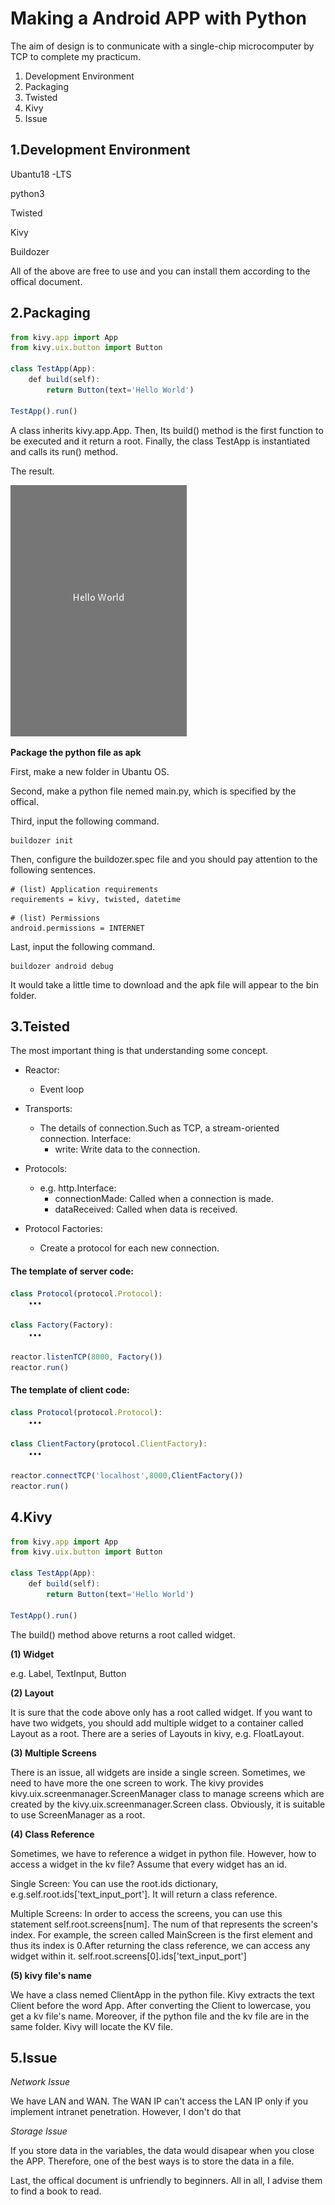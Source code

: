 # Making a Android APP with Python

The aim of design is to conmunicate with a single-chip microcomputer by TCP to complete my practicum.

1. Development Environment 
2. Packaging
3. Twisted
4. Kivy
5. Issue

## 1.Development Environment

Ubantu18 -LTS

python3

Twisted

Kivy

Buildozer

All of the above are free to use and you can install them according to the offical document.

## 2.Packaging

```javascript
from kivy.app import App
from kivy.uix.button import Button

class TestApp(App):
    def build(self):
        return Button(text='Hello World')

TestApp().run()
```
A class inherits kivy.app.App. Then, Its build() method is the first function to be executed and it return a root. Finally, the class TestApp is instantiated and calls its run() method.

The result.

![Image of Hello World](https://github.com/SamHara/Make-an-Android-APP-with-python/blob/master/helloworld.png)

**Package the python file as apk**

First, make a new folder in Ubantu OS.

Second, make a python file nemed main.py, which is specified by the offical.

Third, input the following command.
```
buildozer init
```
Then, configure the buildozer.spec file and you should pay attention to the following sentences.
```
# (list) Application requirements 
requirements = kivy, twisted, datetime
```
```
# (list) Permissions
android.permissions = INTERNET
```
Last, input the following command.
```
buildozer android debug
```
It would take a little time to download and the apk file will appear to the bin folder.

## 3.Teisted

The most important thing is that understanding some concept.

* Reactor:
   * Event loop

* Transports:
   * The details of connection.Such as TCP, a  stream-oriented connection. Interface:
      * write:
        Write data to the connection.

* Protocols:
   * e.g. http.Interface:
      * connectionMade:
        Called when a connection is made.
      * dataReceived:
        Called when data is received.

* Protocol Factories:
   * Create a protocol for each new connection.

#### The template of server code:
```javascript
class Protocol(protocol.Protocol):
    •••

class Factory(Factory):
    •••

reactor.listenTCP(8000, Factory())
reactor.run()
```
#### The template of client code:
```javascript
class Protocol(protocol.Protocol):
    •••

class ClientFactory(protocol.ClientFactory):
    •••

reactor.connectTCP('localhost',8000,ClientFactory())
reactor.run()
```
## 4.Kivy

```javascript
from kivy.app import App
from kivy.uix.button import Button

class TestApp(App):
    def build(self):
        return Button(text='Hello World')

TestApp().run()
```
The build() method above returns a root called widget.

**(1) Widget**

e.g. Label, TextInput, Button

**(2) Layout**

It is sure that the code above only has a root called widget. If you want to have two widgets, you should add multiple widget to a container called Layout as a root. There are a series of Layouts in kivy, e.g. FloatLayout.

**(3) Multiple Screens**

There is an issue, all widgets are inside a single screen. Sometimes, we need to have more the one  screen to work. The kivy provides kivy.uix.screenmanager.ScreenManager class to manage screens which are created by the kivy.uix.screenmanager.Screen class. Obviously, it is suitable to use ScreenManager as a root.

**(4) Class Reference**

  Sometimes, we have to reference a widget in python file. However, how to access a widget in the kv file? Assume that every widget has an id.

Single Screen:
    You can use the root.ids dictionary, e.g.self.root.ids['text_input_port']. It will return a class reference.

Multiple Screens:
    In order to access the screens, you can use this statement self.root.screens[num]. The num of that represents the screen's index. For example, the screen called MainScreen is the first element and thus its index is 0.After returning the class reference, we can access any widget within it.
    self.root.screens[0].ids['text_input_port']

**(5) kivy file's name**

  We have a class nemed ClientApp in the python file. Kivy extracts the text Client before the word App. After converting the Client to lowercase, you get a kv file's name. Moreover, if the python file and the kv file are in the same folder. Kivy will locate the KV file.

## 5.Issue

*Network Issue*
    
  We have LAN and WAN. The WAN IP can't access the LAN IP  only if you implement intranet penetration. However, I don't do that

*Storage Issue*

  If you store data in the variables, the data would disapear when you close the APP. Therefore, one of the best ways is to store the data in a file.

Last, the offical document is unfriendly to beginners. All in all,  I advise them to find a book to read.




